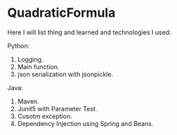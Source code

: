 # QuadraticFormula

Here I will list thing and learned and technologies I used:

Python:
1. Logging.
2. Main function.
3. json serialization with jsonpickle.

Java:
1. Maven.
2. Junit5 with Parameter Test.
3. Cusotm exception.
4. Dependency Injection using Spring and Beans.